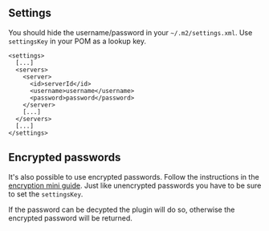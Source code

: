 Settings
--------

You should hide the username/password in your `~/.m2/settings.xml`. Use `settingsKey` in your POM as a lookup key.

	<settings>
	  [...]
	  <servers>
	    <server>
	      <id>serverId</id>
	      <username>username</username>
	      <password>password</password>
	    </server>
	    [...]
	  </servers>
	  [...]
	</settings>

Encrypted passwords
-------------------

It's also possible to use encrypted passwords. Follow the instructions in the [encryption mini guide](http://maven.apache.org/guides/mini/guide-encryption.html).
Just like unencrypted passwords you have to be sure to set the `settingsKey`.

If the password can be decypted the plugin will do so, otherwise the encrypted password will be returned.

